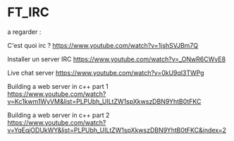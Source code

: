# FT_IRC

a regarder : 

C'est quoi irc ?
https://www.youtube.com/watch?v=1jshSVJBm7Q

Installer un server IRC
https://www.youtube.com/watch?v=_ONwR6CWvE8

Live chat server
https://www.youtube.com/watch?v=0kU9ql3TWPg

Building a web server in c++ part 1
<br>
https://www.youtube.com/watch?v=Kc1kwm1WyVM&list=PLPUbh_UILtZW1spXkwszDBN9YhtB0tFKC

Building a web server in c++ part 2
<br>
https://www.youtube.com/watch?v=YqEqjODUkWY&list=PLPUbh_UILtZW1spXkwszDBN9YhtB0tFKC&index=2
